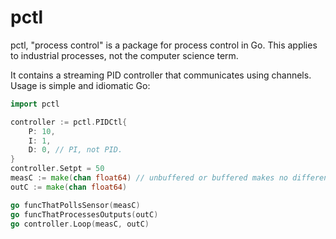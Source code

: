# pctl

pctl, "process control" is a package for process control in Go.  This applies to industrial processes, not the computer science term.

It contains a streaming PID controller that communicates using channels.  Usage
is simple and idiomatic Go:

```go
import pctl

controller := pctl.PIDCtl{
    P: 10,
    I: 1,
    D: 0, // PI, not PID.
}
controller.Setpt = 50
measC := make(chan float64) // unbuffered or buffered makes no difference
outC := make(chan float64)

go funcThatPollsSensor(measC)
go funcThatProcessesOutputs(outC)
go controller.Loop(measC, outC)
```
